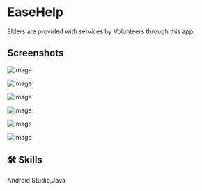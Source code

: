 # EaseHelp

Elders are provided with services by Volunteers through this app.

## Screenshots

![image](https://github.com/n1ranam/EaseHelp/assets/110462325/16450aeb-5023-4c41-b2c9-90bfcaab01b1)

![image](https://github.com/n1ranam/EaseHelp/assets/110462325/86527dc6-305b-474f-8f91-2e6af33c0d23)

![image](https://github.com/n1ranam/EaseHelp/assets/110462325/f7b82074-8cfa-4ddf-aa76-b08523503f09)

![image](https://github.com/n1ranam/EaseHelp/assets/110462325/37ef8275-b7bf-423a-bff3-a64b62d19bbb)

![image](https://github.com/n1ranam/EaseHelp/assets/110462325/f5d63768-d83e-4859-adc2-be52017bc4fa)

![image](https://github.com/n1ranam/EaseHelp/assets/110462325/9d48ab42-2638-45c5-827b-e9ba9389b849)

## 🛠 Skills
  Android Studio,Java
